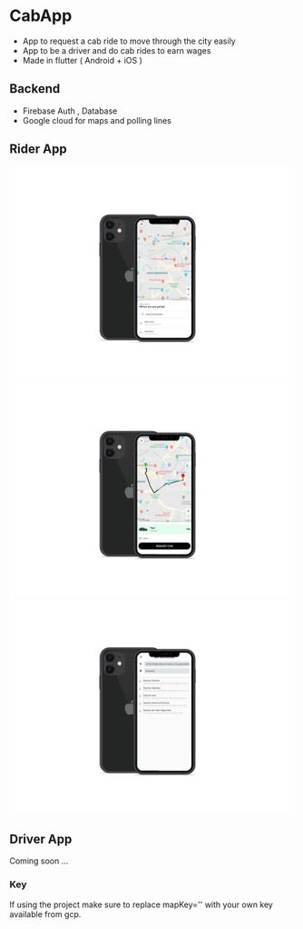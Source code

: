 # CabApp
- App to request a cab ride to move through the city easily
- App to be a driver and do cab rides to earn wages
- Made in flutter ( Android + iOS )

## Backend
- Firebase Auth , Database
- Google cloud for maps and polling lines


## Rider App

![Image1](Screenshots/ss_1.png) ![Image2](Screenshots/ss_2.png) ![Image3](Screenshots/ss_3.png)

## Driver App
Coming soon ...

### Key
If using the project make sure to replace mapKey='' with your own key available from gcp.

